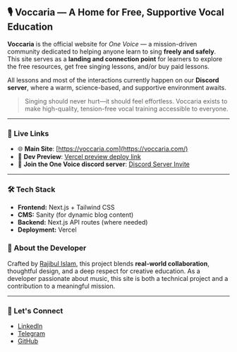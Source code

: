 ## 🎙️ Voccaria — A Home for Free, Supportive Vocal Education

**Voccaria** is the official website for _One Voice_ — a mission-driven community dedicated to helping anyone learn to sing **freely and safely**. This site serves as a **landing and connection point** for learners to explore the free resources, get free singing lessons, and/or buy paid lessons.

All lessons and most of the interactions currently happen on our **Discord server**, where a warm, science-based, and supportive environment awaits.

> Singing should never hurt—it should feel effortless. Voccaria exists to make high-quality, tension-free vocal training accessible to everyone.

---

### 🔗 Live Links

- 🌐 **Main Site**: [https://voccaria.com](https://voccaria.com/)
- 🧪 **Dev Preview**: [Vercel preview deploy link](https://voccaria-git-dev-deploy-rajidevteams-projects.vercel.app/blog?_vercel_share=F08mo7E70ACyYSd479QstedGjpptQiBt)
- 💬 **Join the One Voice discord server**: [Discord Server Invite](https://discord.com/invite/4Z5JKYPhTe)

---

### 🛠 Tech Stack

- **Frontend:** Next.js + Tailwind CSS
- **CMS:** Sanity (for dynamic blog content)
- **Backend:** Next.js API routes (where needed)
- **Deployment:** Vercel

### 👤 About the Developer

Crafted by [Rajibul Islam](https://www.linkedin.com/in/rajibul-dev), this project blends **real-world collaboration**, thoughtful design, and a deep respect for creative education. As a developer passionate about music, this site is both a technical project and a contribution to a meaningful mission.

---

### 🤝 Let's Connect

- [LinkedIn](https://www.linkedin.com/in/rajibul-dev)
- [Telegram](https://t.me/rajiraji201)
- [GitHub](https://github.com/rajibul-de)
